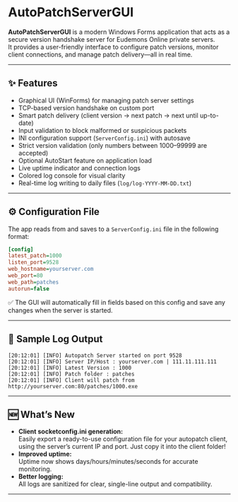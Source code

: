 # AutoPatchServerGUI

**AutoPatchServerGUI** is a modern Windows Forms application that acts as a secure version handshake server for Eudemons Online private servers.  
It provides a user-friendly interface to configure patch versions, monitor client connections, and manage patch delivery—all in real time.

---

## ✨ Features

- Graphical UI (WinForms) for managing patch server settings
- TCP-based version handshake on custom port
- Smart patch delivery (client version → next patch → next until up-to-date)
- Input validation to block malformed or suspicious packets
- INI configuration support (`ServerConfig.ini`) with autosave
- Strict version validation (only numbers between 1000–99999 are accepted)
- Optional AutoStart feature on application load
- Live uptime indicator and connection logs
- Colored log console for visual clarity
- Real-time log writing to daily files (`log/log-YYYY-MM-DD.txt`)

---

## ⚙️ Configuration File

The app reads from and saves to a `ServerConfig.ini` file in the following format:

```ini
[config]
latest_patch=1000
listen_port=9528
web_hostname=yourserver.com
web_port=80
web_path=patches
autorun=false
```

✅ The GUI will automatically fill in fields based on this config and save any changes when the server is started.

---

## 📁 Sample Log Output

```text
[20:12:01] [INFO] Autopatch Server started on port 9528
[20:12:01] [INFO] Server IP/Host : yourserver.com | 111.11.111.111
[20:12:01] [INFO] Latest Version : 1000
[20:12:01] [INFO] Patch folder : patches
[20:12:01] [INFO] Client will patch from http://yourserver.com:80/patches/1000.exe
```
---


## 🆕 What’s New

- **Client socketconfig.ini generation:**  
  Easily export a ready-to-use configuration file for your autopatch client, using the server’s current IP and port. Just copy it into the client folder!
- **Improved uptime:**  
  Uptime now shows days/hours/minutes/seconds for accurate monitoring.
- **Better logging:**  
  All logs are sanitized for clear, single-line output and compatibility.

---
